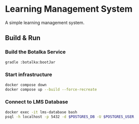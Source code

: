 # Learning Management System

A simple learning management system.

## Build & Run

### Build the Botalka Service

```bash
gradle :botalka:bootJar
```

### Start infrastructure

```bash
docker compose down
docker compose up --build --force-recreate
```

### Connect to LMS Database

```bash
docker exec -it lms-database bash
psql -h localhost -p 5432 -d $POSTGRES_DB -U $POSTGRES_USER
```
